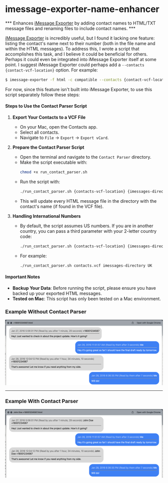# imessage-exporter-name-enhancer
*** Enhances [iMessage Exporter](https://github.com/ReagentX/imessage-exporter) by adding contact names to HTML/TXT message files and renaming files to include contact names. ***

[iMessage Exporter](https://github.com/ReagentX/imessage-exporter) is incredibly useful, but I found it lacking one feature: listing the contact's name next to their number (both in the file name and within the HTML messages). To address this, I wrote a script that accomplishes this task, and I believe it could be beneficial for others. Perhaps it could even be integrated into iMessage Exporter itself at some point. I suggest iMessage Exporter could perhaps add a `--contacts {contact-vcf-location}` option. For example:

```bash
$ imessage-exporter -f html -c compatible --contacts {contact-vcf-location} --country-code US
```

For now, since this feature isn't built into iMessage Exporter, to use this script separately follow these steps:

#### Steps to Use the Contact Parser Script

1. **Export Your Contacts to a VCF File**
   - On your Mac, open the Contacts app.
   - Select all contacts.
   - Navigate to `File` -> `Export` -> `Export vCard`.

2. **Prepare the Contact Parser Script**
   - Open the terminal and navigate to the `Contact Parser` directory.
   - Make the script executable with:
     ```bash
     chmod +x run_contact_parser.sh
     ```
   - Run the script with:
     ```bash
     ./run_contact_parser.sh {contacts-vcf-location} {imessages-directory}
     ```
   - This will update every HTML message file in the directory with the contact's name (if found in the VCF file).

3. **Handling International Numbers**
   - By default, the script assumes US numbers. If you are in another country, you can pass a third parameter with your 2-letter country code:
     ```bash
     ./run_contact_parser.sh {contacts-vcf-location} {imessages-directory} {country-code}
     ```
   - For example:
     ```bash
     ./run_contact_parser.sh contacts.vcf imessages-directory UK
     ```

#### Important Notes

- **Backup Your Data**: Before running the script, please ensure you have backed up your exported HTML messages.
- **Tested on Mac**: This script has only been tested on a Mac environment.

### Example Without Contact Parser

![Without Contact Parser](images/without-contact-parser.png "HTML Output Without Contact Parser")

---

### Example With Contact Parser

![With Contact Parser](images/with-contact-parser.png "HTML Output With Contact Parser")
